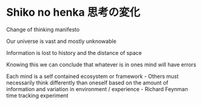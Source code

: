 # Shiko no henka 思考の変化

Change of thinking manifesto

Our universe is vast and mostly unknowable

Information is lost to history and the distance of space

Knowing this we can conclude that whatever is in ones mind will have errors

Each mind is a self contained ecosystem or framework
    - Others must necessarily think differently than oneself based on the amount of information and variation in environment / experience
    - Richard Feynman time tracking experiment
